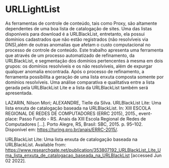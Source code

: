 # URLLightList
As ferramentas de controle de conteúdo, tais como Proxy, são altamente dependentes de uma boa lista de catalogação de sites. Uma das listas disponíveis para download é a URLBlackList, entretanto, ela possui domínios cadastrados que não estão registrados (não resolvíveis via DNS),além de outras anomalias que afetam o custo computacional no processo de controle de conteúdo. Este trabalho apresenta uma ferramenta que através de um processo automatizado de refinamento, da URLBlackList, e segmentação dos domínios pertencentes à mesma em dois grupos: os domínios resolvíveis e os não resolvíveis, além de expurgar qualquer anomalia encontrada. Após o processo de refinamento, a ferramenta possibilita a geração de uma lista enxuta composta somente por domínios resolvíveis. Uma análise comparativa e qualitativa entre a lista gerada pela URLBlackList Lite e a lista da URLBlackList também será apresentada.


LAZARIN, Nilson Mori; ALEXANDRE, Tielle da Silva. URLBlackList Lite: Uma lista enxuta de catalogação baseada na URLBlackList. In: XIII ESCOLA REGIONAL DE REDES DE COMPUTADORES (ERRC 2015), 2015., event-place: Passo Fundo - RS. Anais da XIII Escola Regional de Redes de Computadores [...]. Porto Alegre, RS, Brasil: SBC, 2015. p. 95–102. Disponível em: https://turing.pro.br/anais/ERRC-2015/.


URLBlackList Lite: Uma lista enxuta de catalogação baseada na URLBlackList. Available from: https://www.researchgate.net/publication/353807192_URLBlackList_Lite_Uma_lista_enxuta_de_catalogacao_baseada_na_URLBlackList [accessed Jun 02 2022].
